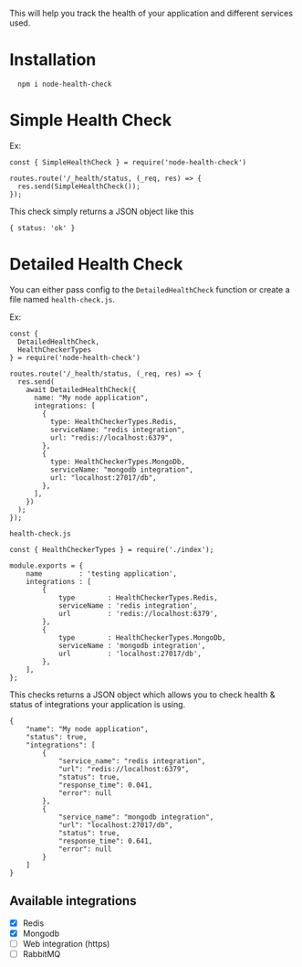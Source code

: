 This will help you track the health of your application and different services used.

# Installation

```
  npm i node-health-check
```

# Simple Health Check

Ex:

```
const { SimpleHealthCheck } = require('node-health-check')

routes.route('/_health/status, (_req, res) => {
  res.send(SimpleHealthCheck());
});

```

This check simply returns a JSON object like this

```
{ status: 'ok' }
```

# Detailed Health Check

You can either pass config to the `DetailedHealthCheck` function or create a file named `health-check.js`.

Ex:

```
const {
  DetailedHealthCheck,
  HealthCheckerTypes
} = require('node-health-check')

routes.route('/_health/status, (_req, res) => {
  res.send(
    await DetailedHealthCheck({
      name: "My node application",
      integrations: [
        {
          type: HealthCheckerTypes.Redis,
          serviceName: "redis integration",
          url: "redis://localhost:6379",
        },
        {
          type: HealthCheckerTypes.MongoDb,
          serviceName: "mongodb integration",
          url: "localhost:27017/db",
        },
      ],
    })
  );
});

```

`health-check.js`
```
const { HealthCheckerTypes } = require('./index');

module.exports = {
    name         : 'testing application',
    integrations : [
        {
            type        : HealthCheckerTypes.Redis,
            serviceName : 'redis integration',
            url         : 'redis://localhost:6379',
        },
        {
            type        : HealthCheckerTypes.MongoDb,
            serviceName : 'mongodb integration',
            url         : 'localhost:27017/db',
        },
    ],
};
```

This checks returns a JSON object which allows you to check health & status of integrations your application is using.

```
{
    "name": "My node application",
    "status": true,
    "integrations": [
        {
            "service_name": "redis integration",
            "url": "redis://localhost:6379",
            "status": true,
            "response_time": 0.041,
            "error": null
        },
        {
            "service_name": "mongodb integration",
            "url": "localhost:27017/db",
            "status": true,
            "response_time": 0.641,
            "error": null
        }
    ]
}
```

## Available integrations

- [x] Redis
- [x] Mongodb
- [ ] Web integration (https)
- [ ] RabbitMQ
